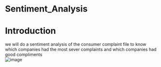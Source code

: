 # Sentiment_Analysis
# Introduction  
we will do a sentiment analysis of the consumer complaint file to know which companies had the most sever complaints and which companies had good compliments  
![image](https://user-images.githubusercontent.com/118494139/222984650-0467ce01-5830-4626-9394-cec59befde87.png)

